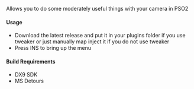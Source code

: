 Allows you to do some moderately useful things with your camera in PSO2

#### Usage

+ Download the latest release and put it in your plugins folder if you use tweaker or just manually map inject it if you do not use tweaker 
+ Press INS to bring up the menu

#### Build Requirements

+ DX9 SDK
+ MS Detours 
